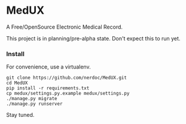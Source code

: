 # MedUX

A Free/OpenSource Electronic Medical Record.

This project is in planning/pre-alpha state. Don't expect this to run yet.


### Install

For convenience, use a virtualenv.

    git clone https://github.com/nerdoc/MedUX.git
    cd MedUX
    pip install -r requirements.txt
    cp medux/settings.py.example medux/settings.py
    ./manage.py migrate
    ./manage.py runserver

Stay tuned.
